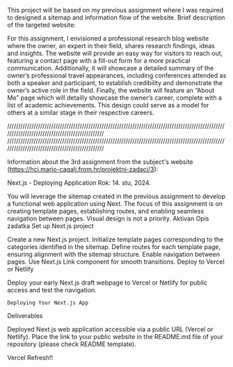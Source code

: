 This project will be based on my previous assignment where I was required to designed a sitemap and information flow of the website.
Brief description of the targeted website:

For this assignment, I envisioned a professional research blog website where the owner, an expert in their field, shares research findings, ideas and insights. The website will provide an easy way for visitors to reach out, featuring a contact page with a fill-out form for a more practical communication. Additionally, it will showcase a detailed summary of the owner’s professional travel appearances, including conferences attended as both a speaker and participant, to establish credibility and demonstrate the owner’s active role in the field. Finally, the website will feature an “About Me” page which will detailly showcase the owner’s career, complete with a list of academic achievements. This design could serve as a model for others at a similar stage in their respective careers.


///////////////////////////////////////////////////////////////////////////////////////////////////////////////////////////////////////////////
///////////////////////////////////////////////////////////////////////////////////////////////////////////////////////////////////////////////


Information about the 3rd assignment from the subject's website (https://hci.mario-cagalj.from.hr/projektni-zadaci/3):

Next.js - Deploying Application
Rok: 14. stu, 2024.

You will leverage the sitemap created in the previous assignment to develop a functional web application using Next. The focus of this assignment is on creating template pages, establishing routes, and enabling seamless navigation between pages. Visual design is not a priority.
Aktivan
Opis zadatka
Set up Next.js project

Create a new Next.js project. Initialize template pages corresponding to the categories identified in the sitemap. Define routes for each template page, ensuring alignment with the sitemap structure. Enable navigation between pages. Use Next.js Link component for smooth transitions.
Deploy to Vercel or Netlify

Deploy your early Next.js draft webpage to Vercel or Netlify for public access and test the navigation.

    Deploying Your Next.js App

Deliverables

Deployed Next.js web application accessible via a public URL (Vercel or Netlify). Place the link to your public website in the README.md file of your repository (please check README template).

Vercel Refresh!!
